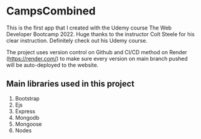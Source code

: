 # CampsCombined

This is the first app that I created with the Udemy course The Web Developer Bootcamp 2022. Huge thanks to the instructor Colt Steele for his clear instruction. Definitely check out his Udemy course.

The project uses version control on Github and CI/CD method on Render (https://render.com/) to make sure every version on main branch pushed will be auto-deployed to the website.

## Main libraries used in this project

1. Bootstrap
2. Ejs
3. Express
4. Mongodb
5. Mongoose
6. Nodes
